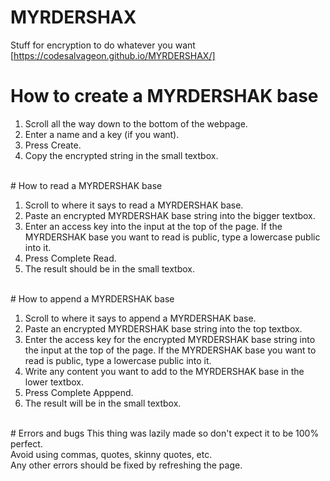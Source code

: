 # MYRDERSHAX
Stuff for encryption to do whatever you want
<br/>
[https://codesalvageon.github.io/MYRDERSHAX/]
# How to create a MYRDERSHAK base
<ol>
  <li>Scroll all the way down to the bottom of the webpage.</li>
  <li>Enter a name and a key (if you want).</li>
  <li>Press Create.</li>
  <li>Copy the encrypted string in the small textbox.</li>
</ol>
<br/>
# How to read a MYRDERSHAK base
<ol>
  <li>Scroll to where it says to read a MYRDERSHAK base.</li>
  <li>Paste an encrypted MYRDERSHAK base string into the bigger textbox.</li>
  <li>Enter an access key into the input at the top of the page. If the MYRDERSHAK base you want to read is public, type a lowercase public into it.</li>
  <li>Press Complete Read.</li>
  <li>The result should be in the small textbox.</li>
</ol>
<br/>
# How to append a MYRDERSHAK base
<ol>
  <li>Scroll to where it says to append a MYRDERSHAK base.</li>
  <li>Paste an encrypted MYRDERSHAK base string into the top textbox.</li>
  <li>Enter the access key for the encrypted MYRDERSHAK base string into the input at the top of the page. If the MYRDERSHAK base you want to read is public, type a lowercase public into it.</li>
  <li>Write any content you want to add to the MYRDERSHAK base in the lower textbox.</li>
  <li>Press Complete Apppend.</li>
  <li>The result will be in the small textbox.</li>
</ol>
<br/>
#  Errors and bugs
This thing was lazily made so don't expect it to be 100% perfect.
<br/>
Avoid using commas, quotes, skinny quotes, etc.
<br/>
Any other errors should be fixed by refreshing the page.
